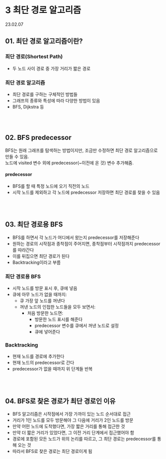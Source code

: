 # 3 최단 경로 알고리즘

23.02.07

## 01. 최단 경로 알고리즘이란?

### 최단 경로(Shortest Path)
- 두 노드 사이 경로 중 가장 거리가 짧은 경로

### 최단 경로 알고리즘
- 최단 경로를 구하는 구체적인 방법들
- 그래프의 종류와 특성에 따라 다양한 방법이 있음
- BFS, Dijkstra 등

<br/><br/>

## 02. BFS predecessor
BFS는 원래 그래프를 탐색하는 방법이지만, 조금만 수정하면 최단 경로 알고리즘으로 만들 수 있음.  
노드에 visited 변수 외에 predecessor(~이전에 온 것) 변수 추가해줌.  
#### predecessor
- BFS를 할 때 특정 노드에 오기 직전의 노드  
- 시작 노드를 제외하고 각 노드에 predecessor 저장하면 최단 경로를 찾을 수 있음

<br/><br/>

## 03. 최단 경로용 BFS
- BFS를 하면서 각 노드가 어디에서 왔는지 predecessor를 저장해준다
- 원하는 경로의 시작점과 종착점이 주어지면, 종착점부터 시작점까지 predecessor를 따라간다
- 이를 뒤집으면 최단 경로가 된다
- Backtracking이라고 부름

### 최단 경로용 BFS
- 시작 노드를 방문 표시 후, 큐에 넣음
- 큐에 아무 노드가 없을 때까지:
  - 큐 가장 앞 노드를 꺼낸다
  - 꺼낸 노드의 인접한 노드들을 모두 보면서:
    - 처음 방문한 노드면:
      - 방문한 노드 표시를 해준다
      - predecessor 변수를 큐에서 꺼낸 노드로 설정
      - 큐에 넣어준다

### Backtracking
- 현재 노드를 경로에 추가한다
- 현재 노드의 predecessor로 간다
- predecessor가 없을 때까지 위 단계들 반복

<br/><br/>

## 04. BFS로 찾은 경로가 최단 경로인 이유
- BFS 알고리즘은 시작점에서 가장 가까이 있는 노드 순서대로 접근  
- 거리가 1인 노드를 모두 방문해야 그 다음에 거리가 2인 노드를 방문
- 만약 어떤 노드에 도착했다면, 가장 짧은 거리를 통해 접근한 것
- 만약 더 짧은 거리가 있었다면, 그 이전 거리 단계에서 접근했어야 함
- 경로에 포함된 모든 노드가 위의 논리를 따르고, 그 최단 경로는 predecessor를 통해 오는 것
- 따라서 BFS로 찾은 경로는 최단 경로이게 됨
